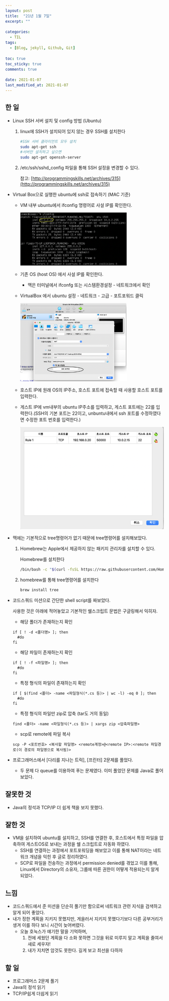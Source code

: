 ```yaml
---
layout: post
title:  "21년 1월 7일"
excerpt: ""

categories:
  - TIL
tags:
  - [Blog, jekyll, Github, Git]

toc: true
toc_sticky: true
comments: true
 
date: 2021-01-07
last_modified_at: 2021-01-07
---
```

## 한 일
- Linux SSH 서버 설치 및 config 방법 (Ubuntu)

  1. linux에 SSH가 설치되어 있지 않는 경우 SSH를 설치한다

     ```bash
     #SSH 서버 클라이언트 모두 설치
     sudo apt-get ssh
     #서버만 설치하고 싶으면
     sudo apt-get openssh-server
     ```

  2. /etc/ssh/sshd_config 파일을 통해 SSH 설정을 변경할 수 있다.

     참고: [http://programmingskills.net/archives/315](http://programmingskills.net/archives/315)

     

- Virtual Box으로 실행한 ubuntu에 ssh로 접속하기 (MAC 기준)

  - VM 내부 ubuntu에서 ifconfig 명령어로 사설 IP를 확인한다.

    <img src="/public/img/210107/1.png" alt="image-20210107133137703" style="zoom:33%;" />

  - 기존 OS (host OS) 에서 사설 IP를 확인한다. 

    - 맥은 터미널에서 ifconfg 또는 시스템환경설정 - 네트워크에서 확인

  - VirtualBox 에서 ubuntu 설정 - 네트워크 - 고급 - 포트포워드 클릭

    <img src="/public/img/210107/2.png" alt="image-20210107134958414" style="zoom: 33%;" />

  - 호스트 IP에 원래 OS의 IP주소, 호스트 포트에 접속할 때 사용할 호스트 포트를 입력한다.

  - 게스트 IP에 vm내부의 ubuntu IP주소를 입력하고, 게스트 포트에는 22를 입력한다.(SSH의 기본 포트는 22이고, unbuntu내에서 ssh 포트를 수정하였다면 수정한 포트 번호를 입력한다.)

    <img src="/public/img/210107/3.png" alt="image-20210107135348581" style="zoom:50%;" />

- 맥에는 기본적으로 tree명령어가 없기 때문에 tree명령어를 설치해보았다.

  1. Homebrew는 Apple에서 제공하지 않는 패키지 관리자를 설치할 수 있다.

     Homebrew를 설치한다

     ```bash
     /bin/bash -c "$(curl -fsSL https://raw.githubusercontent.com/Homebrew/install/HEAD/install.sh)"
     ```

  2. homebrew를 통해 tree명령어를 설치한다

     ```bash
     brew install tree
     ```

- 코드스쿼드 미션으로 간단한 shell script를 짜보았다.

  사용한 것은 아래에 적어놓았고 기본적인 쉘스크립트 문법은 구글링해서 익히자.

  - 해당 폴더가 존재하는지 확인

  ```
  if [ ! -d <폴더명> ]; then
    #do
  fi
  ```

  - 해당 파일이 존재하는지 확인

  ```
  if [ ! -f <파일명> ]; then
    #do
  fi
  ```

  - 특정 형식의 파일이 존재하는지 확인

  ```
  if [ $(find <폴더> -name <파일형식(*.cs 등)> | wc -l) -eq 0 ]; then
  	#do
  fi
  ```

  - 특정 형식의 파일만 zip로 압축 (tar도 거의 동일)

  ```
  find <폴더> -name <파일형식(*.cs 등)> | xargs zip <압축파일명>
  ```

  - scp로 remote에 파일 복사

  ```
  scp -P <포트번호> <복사할 파일명> <remote계정>@<remote IP>:<remote 파일경로(이 경로의 파일명으로 복사됨)>
  ```

- 프로그래머스에서 [다리를 지나는 트럭], [프린터] 2문제를 풀었다.
  - 두 문제 다 queue를 이용하여 푸는 문제였다. 이미 풀었던 문제를 Java로 풀어보았다.

## 잘못한 것

- Java의 정석과 TCP/IP 더 쉽게 책을 보지 못했다.

## 잘한 것
- VM을 설치하여 ubuntu를 설치하고, SSH를 연결한 후, 호스트에서 특정 파일을 압축하여 게스트OS로 보내는 과정을 쉘 스크립트로 자동화 하였다.
  - SSH를 연결하는 과정에서 포트포워딩을 해보았고 이를 통해 NAT이라는 네트워크 개념을 익힌 후 글로 정리하였다.
  - SCP로 파일을 전송하는 과정에서 permission denied를 겪었고 이를 통해, Linux에서 Directory의 소유자, 그룹에 따른 권한이 어떻게 적용되는지 알게 되었다.

## 느낌
- 코드스쿼드에서 준 미션을 단순히 풀기만 함으로써 네트워크 관련 지식을 검색하고 알게 되어 좋았다.
- 내가 정한 계획을 지키지 못했지만, 게을러서 지키지 못했다기보다 다른 공부거리가 생겨 이를 하다 보니 시간이 늦어버렸다.
   - 오늘 호눅스가 얘기한 말을 기억하며, 
     1. 전에 세웠던 계획을 다 소화 못하면 그것을 뒤로 미루지 말고 계획을 줄여서 새로 세우자!
     2. 내가 지치면 암것도 못한다. 길게 보고 최선을 다하자

## 할 일
- 프로그래머스 2문제 풀기
- Java의 정석 읽기
- TCP/IP쉽게 더쉽게 읽기